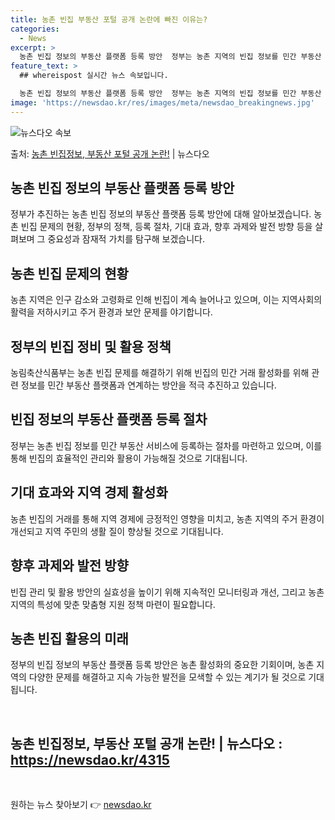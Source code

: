 ```yaml
---
title: 농촌 빈집 부동산 포털 공개 논란에 빠진 이유는?
categories:
  - News
excerpt: >
  농촌 빈집 정보의 부동산 플랫폼 등록 방안  정부는 농촌 지역의 빈집 정보를 민간 부동산 플랫폼을 통해 활성…
feature_text: >
  ## whereispost 실시간 뉴스 속보입니다.

  농촌 빈집 정보의 부동산 플랫폼 등록 방안  정부는 농촌 지역의 빈집 정보를 민간 부동산 플랫폼을 통해 활성…
image: 'https://newsdao.kr/res/images/meta/newsdao_breakingnews.jpg'
---
```


![뉴스다오 속보](https://newsdao.kr/res/images/meta/newsdao_breakingnews.jpg)

<p>출처: <a href="https://newsdao.kr/4315" rel="dofollow">농촌 빈집정보, 부동산 포털 공개 논란!</a> | 뉴스다오</p>

<h2 data-ke-size="size26">농촌 빈집 정보의 부동산 플랫폼 등록 방안</h2>
<p data-ke-size="size16">정부가 추진하는 농촌 빈집 정보의 부동산 플랫폼 등록 방안에 대해 알아보겠습니다. 농촌 빈집 문제의 현황, 정부의 정책, 등록 절차, 기대 효과, 향후 과제와 발전 방향 등을 살펴보며 그 중요성과 잠재적 가치를 탐구해 보겠습니다.</p>

<h2 data-ke-size="size26">농촌 빈집 문제의 현황</h2>
<p data-ke-size="size16">농촌 지역은 인구 감소와 고령화로 인해 빈집이 계속 늘어나고 있으며, 이는 지역사회의 활력을 저하시키고 주거 환경과 보안 문제를 야기합니다.</p>

<h2 data-ke-size="size26">정부의 빈집 정비 및 활용 정책</h2>
<p data-ke-size="size16">농림축산식품부는 농촌 빈집 문제를 해결하기 위해 빈집의 민간 거래 활성화를 위해 관련 정보를 민간 부동산 플랫폼과 연계하는 방안을 적극 추진하고 있습니다.</p>

<h2 data-ke-size="size26">빈집 정보의 부동산 플랫폼 등록 절차</h2>
<p data-ke-size="size16">정부는 농촌 빈집 정보를 민간 부동산 서비스에 등록하는 절차를 마련하고 있으며, 이를 통해 빈집의 효율적인 관리와 활용이 가능해질 것으로 기대됩니다.</p>

<h2 data-ke-size="size26">기대 효과와 지역 경제 활성화</h2>
<p data-ke-size="size16">농촌 빈집의 거래를 통해 지역 경제에 긍정적인 영향을 미치고, 농촌 지역의 주거 환경이 개선되고 지역 주민의 생활 질이 향상될 것으로 기대됩니다.</p>

<h2 data-ke-size="size26">향후 과제와 발전 방향</h2>
<p data-ke-size="size16">빈집 관리 및 활용 방안의 실효성을 높이기 위해 지속적인 모니터링과 개선, 그리고 농촌 지역의 특성에 맞춘 맞춤형 지원 정책 마련이 필요합니다.</p>

<h2 data-ke-size="size26">농촌 빈집 활용의 미래</h2>
<p data-ke-size="size16">정부의 빈집 정보의 부동산 플랫폼 등록 방안은 농촌 활성화의 중요한 기회이며, 농촌 지역의 다양한 문제를 해결하고 지속 가능한 발전을 모색할 수 있는 계기가 될 것으로 기대됩니다.</p>

<p data-ke-size="size16">&nbsp;</p>
<h2 data-ke-size="size26">농촌 빈집정보, 부동산 포털 공개 논란!  | 뉴스다오  : <a href="https://newsdao.kr/4315">https://newsdao.kr/4315</a></h2>
<p data-ke-size="size16">&nbsp;</p>
 

원하는 뉴스 찾아보기 👉 <a href="https://newsdao.kr" rel="dofollow">newsdao.kr</a>


